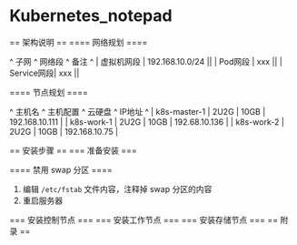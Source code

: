 # Kubernetes_notepad

== 架构说明 ==
==== 网络规划 ====

^ 子网 ^ 网络段 ^ 备注 ^
| 虚拟机网段 | 192.168.10.0/24 ||
| Pod网段 | xxx ||
| Service网段| xxx ||


==== 节点规划 ====

^ 主机名 ^ 主机配置 ^ 云硬盘 ^ IP地址 ^
| k8s-master-1 | 2U2G | 10GB | 192.168.10.111 |
| k8s-work-1 | 2U2G | 10GB | 192.68.10.136 |
| k8s-work-2 | 2U2G | 10GB | 192.168.10.75 |


== 安装步骤 ==
=== 准备安装 ===

==== 禁用 swap 分区 ====


1. 编辑 ` /etc/fstab ` 文件内容，注释掉 swap 分区的内容
2. 重启服务器


=== 安装控制节点 ===
=== 安装工作节点 ===
=== 安装存储节点 ===
== 附录 ==
